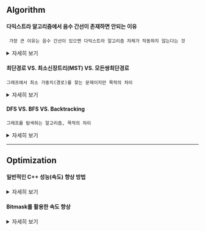 ## Algorithm 
#### **다익스트라 알고리즘에서 음수 간선이 존재하면 안되는 이유**
` 가장 큰 이유는 음수 간선이 있으면 다익스트라 알고리즘 자체가 작동하지 않는다는 것`
<details>
<summary> 자세히 보기 </summary>
<div>       

#### 1. (가중치의 합이 음수인)음수 사이클의 발생 가능성
  + 더 최소인 거리 값을 계속해서 구하다 보면 사이클을 돌면 돌수록 거리가 최소가 되므로 음의 무한대로 발산하게 된다.

#### 2. Edge Relaxation 계산의 오류 가능성 (min update가 안된다.)
  + `min + min = min` 의 그리디 원리가 다익스트라의 기본이기 때문에
  + 음수 간선이 존재하면 `min + min = min` 으로 구한 값이 이전 min 보다 작아 질 수 있다.(만약 이게 답이면 이전 차례에서 구하지 못한다.) 
  + 다익스트라의 원리가 제대로 작동하지 않는다.

#### 3. 회피시의 시간복잡도
  + 회피 : 코드를 변형하여 PQ를 계속 업데이트 하는 방법
  + 위의 방법은 지수 시간 복잡도가 나오므로 느리다.

#### 4. 결론
  + 웬만하면 다른 알고리즘을 사용하자
  + 벨만 포드 등

(참고 자료 : https://hy38.github.io/why-dijkstra-fail-on-a-negative-weighted-edge)

</div>
</details>

#### **최단경로 VS. 최소신장트리(MST) VS. 모든쌍최단경로**
`그래프에서 최소 가중치(경로)를 찾는 문제이지만 목적의 차이`
<details>
<summary> 자세히 보기 </summary>
<div>       

#### 1. 공통점
  + 가중치가 있는 그래프에서 사용한다.
  + 가중치(또는 경로)가 제일 작은 값을 구한다.

#### 2. 목적의 차이
  + 최단 경로 : 그래프에서 두 정점 사이의 최단 경로 구하기 ( 모든 정점을 체크해야 하지만 모든 정점을 방문할 필요는 없다. )
  + 최소신장트리 : 그래프에서 모든 정점을 연결할 때 최소 가중치 구하기 ( 모든 정점을 체크해야하고 모든 정점을 방문해야 한다. )
  + 모든 쌍 최단 경로 : 모든 두 정점 사이의 최단 경로 구하기 ( 모든 정점을 여러번 체크해야 하고 모든 정점을 여러번 방문해야 한다. ) 


#### 3. 방법(알고리즘)의 차이
  + 최단 경로 : `BFS`, `Dijkstra`, `Bellman-Ford`
  + 최소신장트리 : `Prim`, `Kruskal`
  + 모든 쌍 최단 경로 : `Floyd-Warshall Algorithm(DP)`, `Dijkstra(출발정점 바꿔가며 반복)`

#### 4. 최단 경로 유형
  + single source and single destination shortest path problem `A*`
  + single source shortest path problem `Dijkstra`
  + All pairs shortest path problem `Floyd`
  + 최소 신장 트리는 최단 경로 문제가 아니다

</div>
</details>

#### **DFS VS. BFS VS. Backtracking**
`그래프를 탐색하는 알고리즘, 목적의 차이`
<details>
<summary> 자세히 보기 </summary>
<div>       

#### 1. 공통점
  + 그래프(트리)를 탐색할 때 사용한다.

#### 2. 목적의 차이
  + DFS / BFS : 말그대로 탐색 알고리즘으로 모든 노드를 방문해야 한다.
  + Backtracking: 문제 조건에 부합하는 답을 찾는 알고리즘으로 유망한 노드만 방문하면 된다. (답이 아니면 되돌아 온다)

#### 3. 구현
  + DFS: 깊이우선탐색, `stack` 이용, or `재귀`
  + BFS: 너비우선탐색, `queue` 이용 or `반복문`
  + Backtracking: `재귀 + 가지치기(prunning)` or `stack`

</div>
</details>

---


## Optimization


#### 일반적인 C++ 성능(속도) 향상 방법
<details>
<summary> 자세히 보기 </summary>
<div>       

#### 1. 함수 호출 줄이기
  + 백트래킹 알고리즘처럼 재귀 가지치기 하거나 함수를 인라인화 하여 호출을 줄인다.

#### 2. 알고리즘 자체의 성능 향상
  + 예를 들어 정렬이라면 `bubble`, `quick` 중에서 당연히 quick 구현이 좋다.
  + 입력의 개수에 따라 all pair 순회할 때 Dijstra vs. floyd 선택

#### 3. if 문에 두가지 이상 조건이 있을 때 계산 빠른 걸 앞쪽으로
  + if문이 많이 호출되는 곳에서는(재귀 함수 내부 등) 효과가 좋은 것 같다...!
  + `if(a==1 || arr[i] == arr2[j])` 에서 arr, arr2 배열을 참조하는 것보다 변수 a를 확인하는게 빠르므로 앞쪽에 조건적기

#### 4. 조건문 위치
  + 재귀, 반복문 등에서 조건문을 앞쪽에 배치하여 종료 등이 빨리 이루어 질 수 있게 한다.

</div>
</details>

#### Bitmask를 활용한 속도 향상
<details>
<summary> 자세히 보기 </summary>
<div>       

#### 1. 그래프 탐색 문제에서 이미 방문했거나 방문 해야하는 정점을 기록할 때 사용
  + `bool visit[N]` 해도 되지만 `int visit = 1` bit 연산이 훨씬 빠르다
  + 보통 `DP[N][1<<N]` 으로 방문 정보를 DP 테이블에 함께 기록

#### 2. Bitmask 최대 크기
  + 그래프 정점 N이 크지 않을 때
  + `int visit` int 형으로 선언하면 4바이트의 자릿수인 32(bit) 개의 정점까지 기록 가능
  + ~근데 bitmask를 사용해야 하는 문제에서는 (ex. TSP) 보통 N < 20? 그 이상 넘어가면 시간이 엄청 오래걸려서~ 

#### 3. 기억해야 할 Bit 연산
  1) i'th bit on/off  
      - on: `n | (1<<i)`
      - of: `n & ~(1<<i)`
  3) all bit on  
      - `1<<n - 1`
  5) check if power of 2  
      - n == (n & -n)

</div>
</details>

